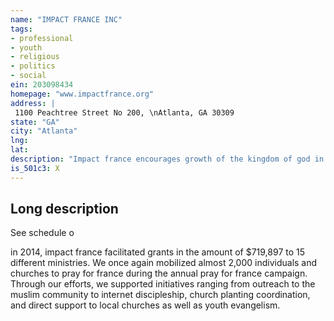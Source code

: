 ```yaml
---
name: "IMPACT FRANCE INC"
tags:
- professional
- youth
- religious
- politics
- social
ein: 203098434
homepage: "www.impactfrance.org"
address: |
 1100 Peachtree Street No 200, \nAtlanta, GA 30309
state: "GA"
city: "Atlanta"
lng: 
lat: 
description: "Impact france encourages growth of the kingdom of god in france by connecting the american philanthropic community and the french evangelical christian community. This takes the form of a comprehensive knowledge base about christianity in france, a coalition partnership to mobilize prayer for france, fiscal sponsorship services for french ministry partners and the ability to open donor advised funds in support of the french christian community. "
is_501c3: X
---
```


## Long description

See schedule o
  
  in 2014, impact france facilitated grants in the amount of $719,897 to 15 different ministries. We once again mobilized almost 2,000 individuals and churches to pray for france during the annual pray for france campaign. Through our efforts, we supported initiatives ranging from outreach to the muslim community to internet discipleship, church planting coordination, and direct support to local churches as well as youth evangelism. 
